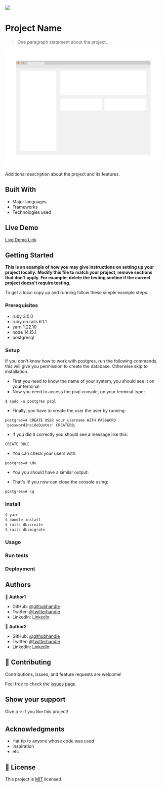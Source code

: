 ![](https://img.shields.io/badge/Microverse-blueviolet)

# Project Name

> One paragraph statement about the project.

![screenshot](./app_screenshot.png)

Additional description about the project and its features.

## Built With

- Major languages
- Frameworks
- Technologies used

## Live Demo

[Live Demo Link](https://livedemo.com)


## Getting Started

**This is an example of how you may give instructions on setting up your project locally.**
**Modify this file to match your project, remove sections that don't apply. For example: delete the testing section if the currect project doesn't require testing.**


To get a local copy up and running follow these simple example steps.

### Prerequisites
- ruby 3.0.0
- ruby on rails 6.1.1
- yarn 1.22.10
- node 14.15.1
- postgresql

### Setup
If you don't know how to work with postgres, run the following commands, this will give you permission to create the database.
Otherwise skip to installation.

- First you need to know the name of your system, you should see it on your terminal
- Now you need to access the psql console, on your terminal type:
```
$ sudo -u postgres psql
```
- Finally, you have to create the user the user by running:
```
postgres=# CREATE USER your_username WITH PASSWORD 'passwordInsideQuotes' CREATEDB;
```
- If you did it correctly you should see a message like this:
```
CREATE ROLE
```
- You can check your users with:
```
postgres=# \du
```
- You you should have a similar output:

- That's it! you now can close the console using:
```
postgres=# \q
```


### Install

```
$ yarn
$ bundle install
$ rails db:create
$ rails db:migrate
```

### Usage

### Run tests

### Deployment



## Authors

👤 **Author1**

- GitHub: [@githubhandle](https://github.com/githubhandle)
- Twitter: [@twitterhandle](https://twitter.com/twitterhandle)
- LinkedIn: [LinkedIn](https://linkedin.com/linkedinhandle)

👤 **Author2**

- GitHub: [@githubhandle](https://github.com/githubhandle)
- Twitter: [@twitterhandle](https://twitter.com/twitterhandle)
- LinkedIn: [LinkedIn](https://linkedin.com/linkedinhandle)

## 🤝 Contributing

Contributions, issues, and feature requests are welcome!

Feel free to check the [issues page](issues/).

## Show your support

Give a ⭐️ if you like this project!

## Acknowledgments

- Hat tip to anyone whose code was used
- Inspiration
- etc

## 📝 License

This project is [MIT](lic.url) licensed.
